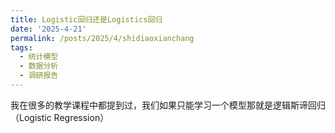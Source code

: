 ```yaml
---
title: Logistic回归还是Logistics回归
date: '2025-4-21'
permalink: /posts/2025/4/shidiaoxianchang
tags:
  - 统计模型
  - 数据分析
  - 调研报告
---
```


我在很多的教学课程中都提到过，我们如果只能学习一个模型那就是逻辑斯谛回归（Logistic Regression）


